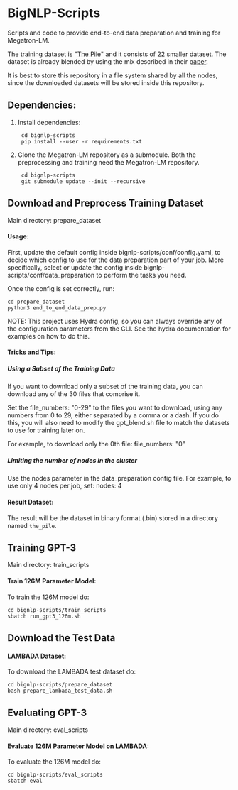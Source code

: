 # BigNLP-Scripts

Scripts and code to provide end-to-end data preparation and training for
Megatron-LM.

The training dataset is "[The Pile](https://pile.eleuther.ai/)" and it consists
of 22 smaller dataset. The dataset is already blended by using the mix
described in their [paper](https://arxiv.org/pdf/2101.00027.pdf).

It is best to store this repository in a file system shared by all the nodes,
since the downloaded datasets will be stored inside this repository.


## Dependencies:

1. Install dependencies: 

        cd bignlp-scripts
        pip install --user -r requirements.txt

2. Clone the Megatron-LM repository as a submodule. Both the preprocessing and
training need the Megatron-LM repository.

        cd bignlp-scripts
        git submodule update --init --recursive


## Download and Preprocess Training Dataset
Main directory: prepare_dataset


#### Usage:
First, update the default config inside bignlp-scripts/conf/config.yaml, to
decide which config to use for the data preparation part of your job. 
More specifically, select or update the config inside 
bignlp-scripts/conf/data_preparation to perform the tasks you need.  

Once the config is set correctly, run:

    cd prepare_dataset
    python3 end_to_end_data_prep.py

NOTE: This project uses Hydra config, so you can always override any of the
configuration parameters from the CLI. See the hydra documentation for
examples on how to do this.



#### Tricks and Tips:
##### Using a Subset of the Training Data
If you want to download only a subset of the training data, you can download
any of the 30 files that comprise it.

Set the file_numbers: "0-29" to the files you want to download, using any
numbers from 0 to 29, either separated by a comma or a dash.
If you do this, you will also need to modify the gpt_blend.sh file to match the
datasets to use for training later on.

For example, to download only the 0th file:
    file_numbers: "0"

##### Limiting the number of nodes in the cluster
Use the nodes parameter in the data_preparation config file.
For example, to use only 4 nodes per job, set:
nodes: 4


#### Result Dataset:
The result will be the dataset in binary format (.bin) stored in a directory
named `the_pile`.



## Training GPT-3
Main directory: train_scripts

#### Train 126M Parameter Model:
To train the 126M model do:
```
cd bignlp-scripts/train_scripts
sbatch run_gpt3_126m.sh
```


## Download the Test Data

#### LAMBADA Dataset:
To download the LAMBADA test dataset do:
```
cd bignlp-scripts/prepare_dataset
bash prepare_lambada_test_data.sh
```


## Evaluating GPT-3
Main directory: eval_scripts

#### Evaluate 126M Parameter Model on LAMBADA:
To evaluate the 126M model do:
```
cd bignlp-scripts/eval_scripts
sbatch eval
```

